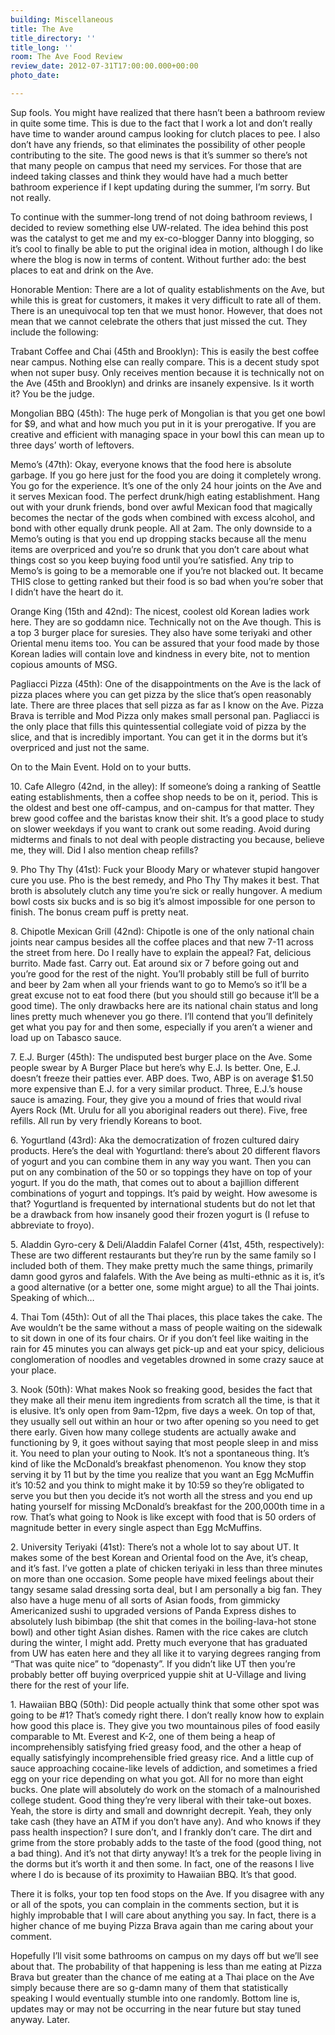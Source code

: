 ```yaml
---
building: Miscellaneous
title: The Ave
title_directory: ''
title_long: ''
room: The Ave Food Review
review_date: 2012-07-31T17:00:00.000+00:00
photo_date: 

---
```

Sup fools. You might have realized that there hasn’t been a bathroom review in quite some time. This is due to the fact that I work a lot and don’t really have time to wander around campus looking for clutch places to pee. I also don’t have any friends, so that eliminates the possibility of other people contributing to the site. The good news is that it’s summer so there’s not that many people on campus that need my services. For those that are indeed taking classes and think they would have had a much better bathroom experience if I kept updating during the summer, I’m sorry. But not really.

To continue with the summer-long trend of not doing bathroom reviews, I decided to review something else UW-related. The idea behind this post was the catalyst to get me and my ex-co-blogger Danny into blogging, so it’s cool to finally be able to put the original idea in motion, although I do like where the blog is now in terms of content. Without further ado: the best places to eat and drink on the Ave.

Honorable Mention: There are a lot of quality establishments on the Ave, but while this is great for customers, it makes it very difficult to rate all of them. There is an unequivocal top ten that we must honor. However, that does not mean that we cannot celebrate the others that just missed the cut. They include the following:

Trabant Coffee and Chai (45th and Brooklyn): This is easily the best coffee near campus. Nothing else can really compare. This is a decent study spot when not super busy. Only receives mention because it is technically not on the Ave (45th and Brooklyn) and drinks are insanely expensive. Is it worth it? You be the judge.

Mongolian BBQ (45th): The huge perk of Mongolian is that you get one bowl for $9, and what and how much you put in it is your prerogative. If you are creative and efficient with managing space in your bowl this can mean up to three days’ worth of leftovers.

Memo’s (47th): Okay, everyone knows that the food here is absolute garbage. If you go here just for the food you are doing it completely wrong. You go for the experience. It’s one of the only 24 hour joints on the Ave and it serves Mexican food. The perfect drunk/high eating establishment. Hang out with your drunk friends, bond over awful Mexican food that magically becomes the nectar of the gods when combined with excess alcohol, and bond with other equally drunk people. All at 2am. The only downside to a Memo’s outing is that you end up dropping stacks because all the menu items are overpriced and you’re so drunk that you don’t care about what things cost so you keep buying food until you’re satisfied. Any trip to Memo’s is going to be a memorable one if you’re not blacked out. It became THIS close to getting ranked but their food is so bad when you’re sober that I didn’t have the heart do it.

Orange King (15th and 42nd): The nicest, coolest old Korean ladies work here. They are so goddamn nice. Technically not on the Ave though. This is a top 3 burger place for suresies. They also have some teriyaki and other Oriental menu items too. You can be assured that your food made by those Korean ladies will contain love and kindness in every bite, not to mention copious amounts of MSG.

Pagliacci Pizza (45th): One of the disappointments on the Ave is the lack of pizza places where you can get pizza by the slice that’s open reasonably late. There are three places that sell pizza as far as I know on the Ave. Pizza Brava is terrible and Mod Pizza only makes small personal pan. Pagliacci is the only place that fills this quintessential collegiate void of pizza by the slice, and that is incredibly important. You can get it in the dorms but it’s overpriced and just not the same.

On to the Main Event. Hold on to your butts.

10\. Cafe Allegro (42nd, in the alley): If someone’s doing a ranking of Seattle eating establishments, then a coffee shop needs to be on it, period. This is the oldest and best one off-campus, and on-campus for that matter. They brew good coffee and the baristas know their shit. It’s a good place to study on slower weekdays if you want to crank out some reading. Avoid during midterms and finals to not deal with people distracting you because, believe me, they will. Did I also mention cheap refills?

9\. Pho Thy Thy (41st): Fuck your Bloody Mary or whatever stupid hangover cure you use. Pho is the best remedy, and Pho Thy Thy makes it best. That broth is absolutely clutch any time you’re sick or really hungover. A medium bowl costs six bucks and is so big it’s almost impossible for one person to finish. The bonus cream puff is pretty neat.

8\. Chipotle Mexican Grill (42nd): Chipotle is one of the only national chain joints near campus besides all the coffee places and that new 7-11 across the street from here. Do I really have to explain the appeal? Fat, delicious burrito. Made fast. Carry out. Eat around six or 7 before going out and you’re good for the rest of the night. You’ll probably still be full of burrito and beer by 2am when all your friends want to go to Memo’s so it’ll be a great excuse not to eat food there (but you should still go because it’ll be a good time). The only drawbacks here are its national chain status and long lines pretty much whenever you go there. I’ll contend that you’ll definitely get what you pay for and then some, especially if you aren’t a wiener and load up on Tabasco sauce.

7\. E.J. Burger (45th): The undisputed best burger place on the Ave. Some people swear by A Burger Place but here’s why E.J. Is better. One, E.J. doesn’t freeze their patties ever. ABP does. Two, ABP is on average $1.50 more expensive than E.J. for a very similar product. Three, E.J.’s house sauce is amazing. Four, they give you a mound of fries that would rival Ayers Rock (Mt. Urulu for all you aboriginal readers out there). Five, free refills. All run by very friendly Koreans to boot.

6\. Yogurtland (43rd): Aka the democratization of frozen cultured dairy products. Here’s the deal with Yogurtland: there’s about 20 different flavors of yogurt and you can combine them in any way you want. Then you can put on any combination of the 50 or so toppings they have on top of your yogurt. If you do the math, that comes out to about a bajillion different combinations of yogurt and toppings. It’s paid by weight. How awesome is that? Yogurtland is frequented by international students but do not let that be a drawback from how insanely good their frozen yogurt is (I refuse to abbreviate to froyo).

5\. Aladdin Gyro-cery & Deli/Aladdin Falafel Corner (41st, 45th, respectively): These are two different restaurants but they’re run by the same family so I included both of them. They make pretty much the same things, primarily damn good gyros and falafels. With the Ave being as multi-ethnic as it is, it’s a good alternative (or a better one, some might argue) to all the Thai joints. Speaking of which…

4\. Thai Tom (45th): Out of all the Thai places, this place takes the cake. The Ave wouldn’t be the same without a mass of people waiting on the sidewalk to sit down in one of its four chairs. Or if you don’t feel like waiting in the rain for 45 minutes you can always get pick-up and eat your spicy, delicious conglomeration of noodles and vegetables drowned in some crazy sauce at your place.

3\. Nook (50th): What makes Nook so freaking good, besides the fact that they make all their menu item ingredients from scratch all the time, is that it is elusive. It’s only open from 9am-12pm, five days a week. On top of that, they usually sell out within an hour or two after opening so you need to get there early. Given how many college students are actually awake and functioning by 9, it goes without saying that most people sleep in and miss it. You need to plan your outing to Nook. It’s not a spontaneous thing. It’s kind of like the McDonald’s breakfast phenomenon. You know they stop serving it by 11 but by the time you realize that you want an Egg McMuffin it’s 10:52 and you think to might make it by 10:59 so they’re obligated to serve you but then you decide it’s not worth all the stress and you end up hating yourself for missing McDonald’s breakfast for the 200,000th time in a row. That’s what going to Nook is like except with food that is 50 orders of magnitude better in every single aspect than Egg McMuffins.

2\. University Teriyaki (41st): There’s not a whole lot to say about UT. It makes some of the best Korean and Oriental food on the Ave, it’s cheap, and it’s fast. I’ve gotten a plate of chicken teriyaki in less than three minutes on more than one occasion. Some people have mixed feelings about their tangy sesame salad dressing sorta deal, but I am personally a big fan. They also have a huge menu of all sorts of Asian foods, from gimmicky Americanized sushi to upgraded versions of Panda Express dishes to absolutely lush bibimbap (the shit that comes in the boiling-lava-hot stone bowl) and other tight Asian dishes. Ramen with the rice cakes are clutch during the winter, I might add. Pretty much everyone that has graduated from UW has eaten here and they all like it to varying degrees ranging from “That was quite nice” to “dopenasty”. If you didn’t like UT then you’re probably better off buying overpriced yuppie shit at U-Village and living there for the rest of your life.

1\. Hawaiian BBQ (50th): Did people actually think that some other spot was going to be #1? That’s comedy right there. I don’t really know how to explain how good this place is. They give you two mountainous piles of food easily comparable to Mt. Everest and K-2, one of them being a heap of incomprehensibly satisfying fried greasy food, and the other a heap of equally satisfyingly incomprehensible fried greasy rice. And a little cup of sauce approaching cocaine-like levels of addiction, and sometimes a fried egg on your rice depending on what you got. All for no more than eight bucks. One plate will absolutely do work on the stomach of a malnourished college student. Good thing they’re very liberal with their take-out boxes. Yeah, the store is dirty and small and downright decrepit. Yeah, they only take cash (they have an ATM if you don’t have any). And who knows if they pass health inspection? I sure don’t, and I frankly don’t care. The dirt and grime from the store probably adds to the taste of the food (good thing, not a bad thing). And it’s not that dirty anyway! It’s a trek for the people living in the dorms but it’s worth it and then some. In fact, one of the reasons I live where I do is because of its proximity to Hawaiian BBQ. It’s that good.

There it is folks, your top ten food stops on the Ave. If you disagree with any or all of the spots, you can complain in the comments section, but it is highly improbable that I will care about anything you say. In fact, there is a higher chance of me buying Pizza Brava again than me caring about your comment.

Hopefully I’ll visit some bathrooms on campus on my days off but we’ll see about that. The probability of that happening is less than me eating at Pizza Brava but greater than the chance of me eating at a Thai place on the Ave simply because there are so g-damn many of them that statistically speaking I would eventually stumble into one randomly. Bottom line is, updates may or may not be occurring in the near future but stay tuned anyway. Later.